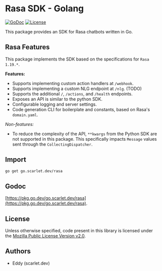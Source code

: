 # Rasa SDK - Golang

[![GoDoc](https://img.shields.io/badge/go-documentation-blue.svg?style=for-the-badge)](https://pkg.go.dev/go.scarlet.dev/rasa)
[![License](https://img.shields.io/github/license/scarlet-ai/rasa-sdk-go?style=for-the-badge)](https://https://www.mozilla.org/en-US/MPL/2.0/)

This package provides an SDK for Rasa chatbots written in Go.

## Rasa Features

This package implements the SDK based on the specifications for `Rasa 1.19.*`.

**Features:**

* Supports implementing custom action handlers at `/webhook`.
* Supports implementing a custom NLG endpoint at `/nlg`. (TODO)
* Supports the additional `/`, `/actions`, and `/health` endpoints.
* Exposes an API is similar to the python SDK.
* Configurable logging and server settings.
* Code generation CLI for boilerplate and constants, based on Rasa's
  `domain.yaml`.

*Non-features:*

* To reduce the complexity of the API, `**kwargs` from the Python SDK are not
supported in this package. This specifically impacts `Message` values sent through the `CollectingDispatcher`.

## Import

```bash
go get go.scarlet.dev/rasa
```

## Godoc

[https://pkg.go.dev/go.scarlet.dev/rasa](https://pkg.go.dev/go.scarlet.dev/rasa).

## License

Unless otherwise specified, code present in this library is licensed under the
[Mozilla Public License Version v2.0](https://www.mozilla.org/en-US/MPL/2.0/ "MPL v2.0").

## Authors

* Eddy (scarlet.dev)
